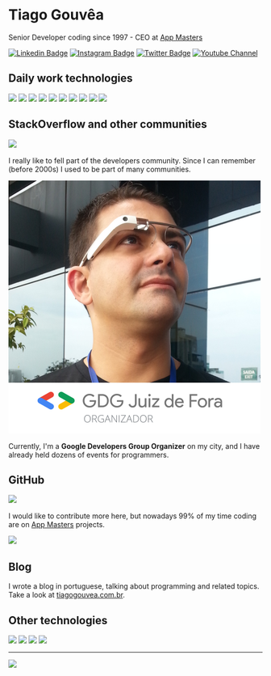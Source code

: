 # Tiago Gouvêa

Senior Developer coding since 1997 - CEO at [App Masters](https://appmasters.io)  

[![Linkedin Badge](https://img.shields.io/badge/-tiagogouvea-blue?style=flat-square&logo=Linkedin&logoColor=white)](https://www.linkedin.com/in/tiagogouvea/) 
[![Instagram Badge](https://img.shields.io/badge/-tiagogouvea-blue?style=flat-square&logo=instagram&logoColor=white)](https://www.linkedin.com/in/tiagogouvea/) 
[![Twitter Badge](https://img.shields.io/twitter/follow/tiagogouvea?style=flat-square&labelColor=1ca0f1&logo=twitter&logoColor=white&label=@tiagogouvea)](https://twitter.com/tiagogouvea)
[![Youtube Channel](https://img.shields.io/youtube/channel/subscribers/UCD-BK27xiagK6hPU6nzcPsA?style=flat-square&logo=youtube&label=TiagoGouvea)](https://www.youtube.com/c/TiagoGouveaProgramador)

## Daily work technologies

![](https://img.shields.io/badge/-JavaScript-F7DF1E?style=flat-square&logo=javascript&logoColor=black)
![](https://img.shields.io/badge/-Adonis-220052?style=flat-square&logo=AdonisJS&logoColor=white)
![](https://img.shields.io/badge/-Nodejs-43853d?style=flat-square&logo=Node.js&logoColor=white)
![](https://img.shields.io/badge/-React-45b8d8?style=flat-square&logo=react&logoColor=white)
![](https://img.shields.io/badge/-Github_Actions-2088FF?style=flat-square&logo=github-actions&logoColor=white)
![](https://img.shields.io/badge/-Docker-46a2f1?style=flat-square&logo=docker&logoColor=white)
![](https://img.shields.io/badge/-TypeScript-007ACC?style=flat-square&logo=typescript&logoColor=white)
![](https://img.shields.io/badge/-Google_Cloud_Platform-1a73e8?style=flat-square&logo=google-cloud&logoColor=white)
![](https://img.shields.io/badge/-Heroku-430098?style=flat-square&logo=heroku&logoColor=white)
![](https://img.shields.io/badge/-Firebase-FFCA28?style=flat-square&logo=firebase&logoColor=black)

## StackOverflow and other communities

![](https://img.shields.io/stackexchange/stackoverflow/r/448292?order=desc&sort=reputation&site=stackoverflow?label=StackOverflow%20Reputation&logo=stack-overflow&style=for-the-badge) 
 
I really like to fell part of the developers community. Since I can remember (before 2000s) I used to be part of many communities.  

<img src=https://github.com/TiagoGouvea/TiagoGouvea/raw/master/gdg-tiagogouvea.png width=500 float="right">      
 
Currently, I'm a **Google Developers Group Organizer** on my city, and I have already held dozens of events for programmers.

## GitHub 
 
[![](https://img.shields.io/github/followers/tiagogouvea?label=Follow&style=for-the-badge&labelColor=1ca0f1&logo=github&logoColor=white)](https://github.com/tiagogouvea/?tab=follow)

I would like to contribute more here, but nowadays 99% of my time coding are on [App Masters](http://github.com/app-masters) projects. 

![](https://github-readme-stats.vercel.app/api?username=tiagogouvea&show_icons=true&theme=dark&hide_title=true&count_private=true)

## Blog

I wrote a blog in portuguese, talking about programming and related topics. Take a look at [tiagogouvea.com.br](https://www.tiagogouvea.com.br).

## Other technologies 

![](https://img.shields.io/badge/-PHP-777BB4?style=flat-square&logo=PHP&logoColor=white)
![](https://img.shields.io/badge/-.Net-512BD4?style=flat-square&logo=.net&logoColor=white)
![](https://img.shields.io/badge/-C%23-239120?style=flat-square&logo=c-sharp&logoColor=white)
![](https://img.shields.io/badge/-Java-007396?style=flat-square&logo=java&logoColor=white)

---

![](https://visitor-badge.glitch.me/badge?page_id=github.com/tiagogouvea)